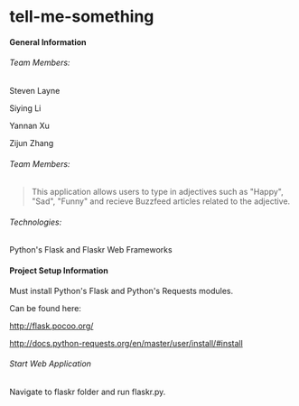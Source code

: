 # tell-me-something
#### General Information
###### Team Members:

Steven Layne

Siying Li

Yannan Xu

Zijun Zhang

###### Team Members:
> This application allows users to type in adjectives such as "Happy", "Sad", "Funny" and recieve Buzzfeed articles related to the adjective. 
###### Technologies:

Python's Flask and Flaskr Web Frameworks

#### Project Setup Information

Must install Python's Flask and Python's Requests modules. 

Can be found here: 

http://flask.pocoo.org/

http://docs.python-requests.org/en/master/user/install/#install

###### Start Web Application

Navigate to flaskr folder and run flaskr.py. 

